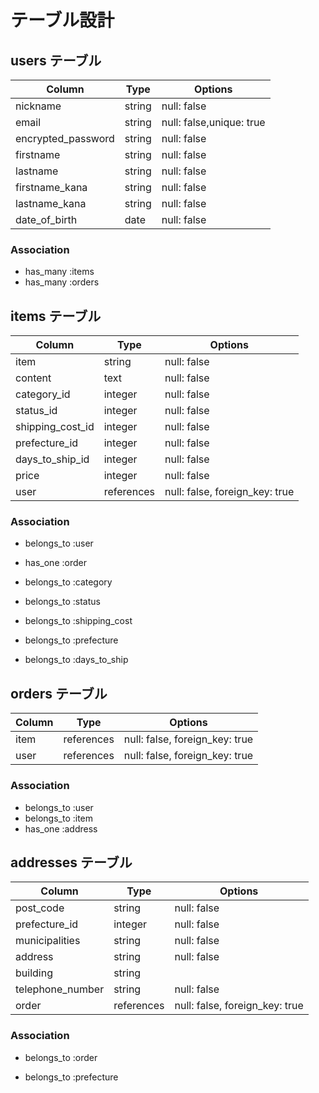 # テーブル設計

## users テーブル

| Column             | Type    | Options                  |
| ------------------ | ------  | ------------------------ |
| nickname           | string  | null: false              | #ニックネーム
| email              | string  | null: false,unique: true | #メールアドレス
| encrypted_password | string  | null: false              | #パスワード
| firstname          | string  | null: false              | #名前（全角）名字
| lastname           | string  | null: false              | #名前(全角)名前
| firstname_kana     | string  | null: false              | #名前カナ（全角）名字
| lastname_kana      | string  | null: false              | #名前カナ(全角)名前
| date_of_birth      | date    | null: false              | #生年月日


### Association

- has_many :items
- has_many :orders


## items テーブル

| Column             | Type       | Options                        |
| -----------        | ---------- | ------------------------------ |
| item               | string     | null: false                    | #商品名
| content            | text       | null: false                    | #商品の詳細
| category_id        | integer    | null: false                    | #カテゴリー
| status_id          | integer    | null: false                    | #商品の状態
| shipping_cost_id   | integer    | null: false                    | #配送料の負担
| prefecture_id      | integer    | null: false                    | #発送元の地域
| days_to_ship_id    | integer    | null: false                    | #発送までの日数
| price              | integer    | null: false                    | #価格
| user               | references | null: false, foreign_key: true | #ユーザid

### Association

- belongs_to :user
- has_one :order

- belongs_to :category
- belongs_to :status
- belongs_to :shipping_cost
- belongs_to :prefecture
- belongs_to :days_to_ship


## orders テーブル

| Column    | Type       | Options                        |
| --------- | ---------- | ------------------------------ |
| item      | references | null: false, foreign_key: true | #アイテムid
| user      | references | null: false, foreign_key: true | #ユーザid

### Association

- belongs_to :user
- belongs_to :item
- has_one :address


## addresses テーブル

| Column             | Type       | Options                        |
| ------------------ | ---------- | ------------------------------ |
| post_code          | string     | null: false                    | #郵便番号
| prefecture_id      | integer    | null: false                    | #都道府県
| municipalities     | string     | null: false                    | #市区町村
| address            | string     | null: false                    | #番地
| building           | string     |                                | #建物名
| telephone_number   | string     | null: false                    | #電話番号
| order              | references | null: false, foreign_key: true | #オーダーid

### Association

- belongs_to :order

- belongs_to :prefecture